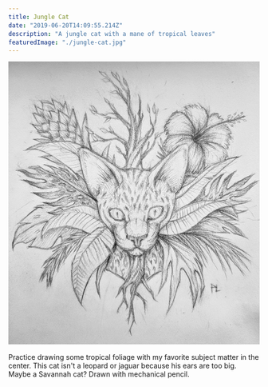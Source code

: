 ```yaml
---
title: Jungle Cat
date: "2019-06-20T14:09:55.214Z"
description: "A jungle cat with a mane of tropical leaves"
featuredImage: "./jungle-cat.jpg"
---
```


![Jungle Cat](./jungle-cat.jpg)

Practice drawing some tropical foliage with my favorite subject matter in the center. This cat isn't a leopard or jaguar because his ears are too big. Maybe a Savannah cat? Drawn with mechanical pencil.
